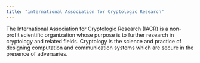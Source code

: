 ```yaml
---
title: "international Association for Cryptologic Research"
---
```


The International Association for Cryptologic Research (IACR) is a non-profit scientific organization whose purpose is to further research in cryptology and related fields. Cryptology is the science and practice of designing computation and communication systems which are secure in the presence of adversaries.

